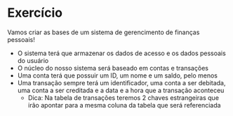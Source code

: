 
# Exercício

Vamos criar as bases de um sistema de gerencimento de finanças pessoais!

* O sistema terá que armazenar os dados de acesso e os dados pessoais do usuário
* O núcleo do nosso sistema será baseado em contas e transações
* Uma conta terá que possuir um ID, um nome e um saldo, pelo menos
* Uma transação sempre terá um identificador, uma conta a ser debitada, uma conta a ser creditada e a data e a hora que a transação aconteceu
  * Dica: Na tabela de transações teremos 2 chaves estrangeiras que irão apontar para a mesma coluna da tabela que será referenciada
